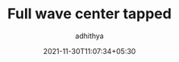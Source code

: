 ---
title: "Full wave center tapped"
date : 2021-11-30T11:07:34+05:30
draft: true
mathjax : true
categories : ["EDC"]
author : adhithya
---